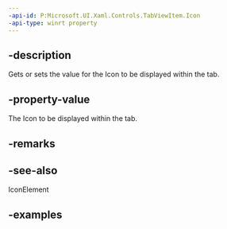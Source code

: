 ```yaml
---
-api-id: P:Microsoft.UI.Xaml.Controls.TabViewItem.Icon
-api-type: winrt property
---
```


## -description

Gets or sets the value for the Icon to be displayed within the tab.

## -property-value

The Icon to be displayed within the tab.

## -remarks

## -see-also

IconElement

## -examples

